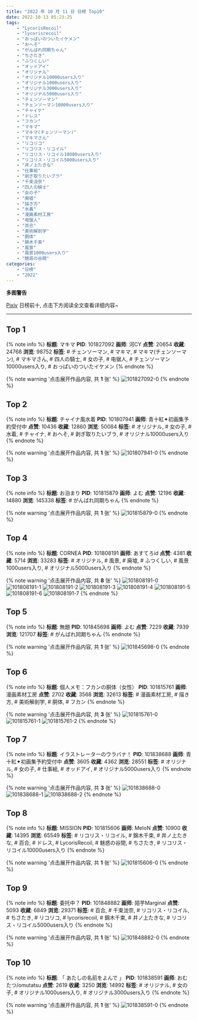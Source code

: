 ```yaml
---
title: "2022 年 10 月 11 日 日榜 Top10"
date: 2022-10-13 05:23:25
tags:
    - "LycorisRecoil"
    - "lycorisrecoil"
    - "おっぱいのついたイケメン"
    - "おへそ"
    - "がんばれ同期ちゃん"
    - "ちさたき"
    - "ふつくしい"
    - "オッドアイ"
    - "オリジナル"
    - "オリジナル10000users入り"
    - "オリジナル1000users入り"
    - "オリジナル3000users入り"
    - "オリジナル5000users入り"
    - "チェンソーマン"
    - "チェンソーマン10000users入り"
    - "チャイナ"
    - "ドレス"
    - "フカン"
    - "マキマ"
    - "マキマ(チェンソーマン)"
    - "マキマさん"
    - "リコリコ"
    - "リコリス・リコイル"
    - "リコリス・リコイル10000users入り"
    - "リコリス・リコイル5000users入り"
    - "井ノ上たきな"
    - "仕事絵"
    - "剥ぎ取りたいブラ"
    - "千束泷奈"
    - "四人の騎士"
    - "女の子"
    - "廃墟"
    - "描き方"
    - "水着"
    - "漫画素材工房"
    - "电锯人"
    - "百合"
    - "美術解剖学"
    - "胴体"
    - "錦木千束"
    - "風景"
    - "風景1000users入り"
    - "魅惑の谷間"
categories:
    - "日榜"
    - "2022"
---
```


<i class="fa fa-triangle-exclamation"></i>**多图警告**<i class="fa fa-triangle-exclamation"></i>

[Pixiv](https://www.pixiv.net/) 日榜前十, 点击下方阅读全文查看详细内容~

<!-- more -->

---

## Top 1

{% note info %}
**标题**: マキマ
**PID**: 101827092 **画师**: 河CY
**点赞**: 20654 **收藏**: 24768 **浏览**: 98752
**标签**: # チェンソーマン, # マキマ, # マキマ(チェンソーマン), # マキマさん, # 四人の騎士, # 女の子, # 电锯人, # チェンソーマン10000users入り, # おっぱいのついたイケメン
{% endnote %}

{% note warning '点击展开作品内容, 共 **1** 张' %}
![101827092-0](https://i.pixiv.re/img-original/img/2022/10/10/17/59/39/101827092_p0.jpg)
{% endnote %}

## Top 2

{% note info %}
**标题**: チャイナ風水着
**PID**: 101807941 **画师**: 青十紅✦初画集予約受付中
**点赞**: 10436 **收藏**: 12860 **浏览**: 50084
**标签**: # オリジナル, # 女の子, # 水着, # チャイナ, # おへそ, # 剥ぎ取りたいブラ, # オリジナル10000users入り
{% endnote %}

{% note warning '点击展开作品内容, 共 **1** 张' %}
![101807941-0](https://i.pixiv.re/img-original/img/2022/10/10/00/00/02/101807941_p0.jpg)
{% endnote %}

## Top 3

{% note info %}
**标题**: お泊まり
**PID**: 101815879 **画师**: よむ
**点赞**: 12196 **收藏**: 14880 **浏览**: 145338
**标签**: # がんばれ同期ちゃん
{% endnote %}

{% note warning '点击展开作品内容, 共 **1** 张' %}
![101815879-0](https://i.pixiv.re/img-original/img/2022/10/10/08/10/33/101815879_p0.png)
{% endnote %}

## Top 4

{% note info %}
**标题**: CORNEA
**PID**: 101808191 **画师**: あすてろid
**点赞**: 4381 **收藏**: 5714 **浏览**: 33283
**标签**: # オリジナル, # 風景, # 廃墟, # ふつくしい, # 風景1000users入り, # オリジナル5000users入り
{% endnote %}

{% note warning '点击展开作品内容, 共 **8** 张' %}
![101808191-0](https://i.pixiv.re/img-original/img/2022/10/10/00/00/43/101808191_p0.png)
![101808191-1](https://i.pixiv.re/img-original/img/2022/10/10/00/00/43/101808191_p1.png)
![101808191-2](https://i.pixiv.re/img-original/img/2022/10/10/00/00/43/101808191_p2.png)
![101808191-3](https://i.pixiv.re/img-original/img/2022/10/10/00/00/43/101808191_p3.png)
![101808191-4](https://i.pixiv.re/img-original/img/2022/10/10/00/00/43/101808191_p4.png)
![101808191-5](https://i.pixiv.re/img-original/img/2022/10/10/00/00/43/101808191_p5.png)
![101808191-6](https://i.pixiv.re/img-original/img/2022/10/10/00/00/43/101808191_p6.png)
![101808191-7](https://i.pixiv.re/img-original/img/2022/10/10/00/00/43/101808191_p7.png)
{% endnote %}

## Top 5

{% note info %}
**标题**: 無題
**PID**: 101845698 **画师**: よむ
**点赞**: 7229 **收藏**: 7939 **浏览**: 121707
**标签**: # がんばれ同期ちゃん
{% endnote %}

{% note warning '点击展开作品内容, 共 **1** 张' %}
![101845698-0](https://i.pixiv.re/img-original/img/2022/10/11/08/12/32/101845698_p0.png)
{% endnote %}

## Top 6

{% note info %}
**标题**: 個人メモ：フカンの胴体（女性）
**PID**: 101815761 **画师**: 漫画素材工房
**点赞**: 2702 **收藏**: 3568 **浏览**: 32613
**标签**: # 漫画素材工房, # 描き方, # 美術解剖学, # 胴体, # フカン
{% endnote %}

{% note warning '点击展开作品内容, 共 **3** 张' %}
![101815761-0](https://i.pixiv.re/img-original/img/2022/10/10/08/00/03/101815761_p0.jpg)
![101815761-1](https://i.pixiv.re/img-original/img/2022/10/10/08/00/03/101815761_p1.jpg)
![101815761-2](https://i.pixiv.re/img-original/img/2022/10/10/08/00/03/101815761_p2.jpg)
{% endnote %}

## Top 7

{% note info %}
**标题**: イラストレーターのウラバナ！
**PID**: 101838688 **画师**: 青十紅✦初画集予約受付中
**点赞**: 3605 **收藏**: 4362 **浏览**: 28551
**标签**: # オリジナル, # 女の子, # 仕事絵, # オッドアイ, # オリジナル5000users入り
{% endnote %}

{% note warning '点击展开作品内容, 共 **3** 张' %}
![101838688-0](https://i.pixiv.re/img-original/img/2022/10/11/00/00/34/101838688_p0.jpg)
![101838688-1](https://i.pixiv.re/img-original/img/2022/10/11/00/00/34/101838688_p1.jpg)
![101838688-2](https://i.pixiv.re/img-original/img/2022/10/11/00/00/34/101838688_p2.jpg)
{% endnote %}

## Top 8

{% note info %}
**标题**: MISSION
**PID**: 101815606 **画师**: MeIoN
**点赞**: 10900 **收藏**: 14395 **浏览**: 65549
**标签**: # リコリス・リコイル, # 錦木千束, # 井ノ上たきな, # 百合, # ドレス, # LycorisRecoil, # 魅惑の谷間, # ちさたき, # リコリス・リコイル10000users入り
{% endnote %}

{% note warning '点击展开作品内容, 共 **1** 张' %}
![101815606-0](https://i.pixiv.re/img-original/img/2022/10/11/21/01/37/101815606_p0.jpg)
{% endnote %}

## Top 9

{% note info %}
**标题**: 委托中？
**PID**: 101848882 **画师**: 陌芋Marginal
**点赞**: 5093 **收藏**: 6849 **浏览**: 29371
**标签**: # 百合, # 千束泷奈, # リコリス・リコイル, # ちさたき, # リコリコ, # lycorisrecoil, # 錦木千束, # 井ノ上たきな, # リコリス・リコイル5000users入り
{% endnote %}

{% note warning '点击展开作品内容, 共 **1** 张' %}
![101848882-0](https://i.pixiv.re/img-original/img/2022/10/11/12/49/58/101848882_p0.jpg)
{% endnote %}

## Top 10

{% note info %}
**标题**: 「 あたしの名前をよんで 」
**PID**: 101838591 **画师**: おむたつ/omutatsu
**点赞**: 2619 **收藏**: 3250 **浏览**: 14992
**标签**: # オリジナル, # 女の子, # オリジナル1000users入り, # オリジナル3000users入り
{% endnote %}

{% note warning '点击展开作品内容, 共 **1** 张' %}
![101838591-0](https://i.pixiv.re/img-original/img/2022/10/11/00/00/14/101838591_p0.jpg)
{% endnote %}
